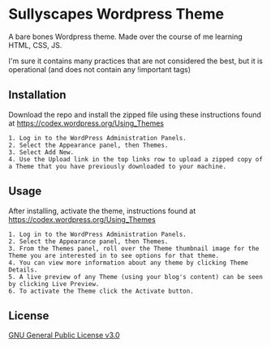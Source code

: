 # Sullyscapes Wordpress Theme

A bare bones Wordpress theme. Made over the course of me learning HTML, CSS, JS.

I'm sure it contains many practices that are not considered the best, but it is operational (and does not contain any !important tags)

## Installation

Download the repo and install the zipped file using these instructions found at https://codex.wordpress.org/Using_Themes

    1. Log in to the WordPress Administration Panels.
    2. Select the Appearance panel, then Themes.
    3. Select Add New.
    4. Use the Upload link in the top links row to upload a zipped copy of a Theme that you have previously downloaded to your machine.

## Usage

After installing, activate the theme, instructions found at https://codex.wordpress.org/Using_Themes

    1. Log in to the WordPress Administration Panels.
    2. Select the Appearance panel, then Themes.
    3. From the Themes panel, roll over the Theme thumbnail image for the Theme you are interested in to see options for that theme.
    4. You can view more information about any theme by clicking Theme Details.
    5. A live preview of any Theme (using your blog's content) can be seen by clicking Live Preview.
    6. To activate the Theme click the Activate button.

## License

[GNU General Public License v3.0](https://choosealicense.com/licenses/gpl-3.0/#)